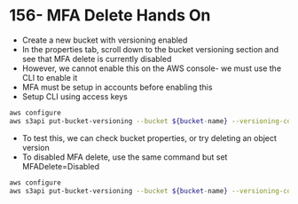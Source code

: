# 156- MFA Delete Hands On
- Create a new bucket with versioning enabled
- In the properties tab, scroll down to the bucket versioning section and see that MFA delete is currently disabled
- However, we cannot enable this on the AWS console- we must use the CLI to enable it
- MFA must be setup in accounts before enabling this
- Setup CLI using access keys

```bash
aws configure
aws s3api put-bucket-versioning --bucket ${bucket-name} --versioning-configuration Status=enabled,MFADelete=Enabled --mfa "${mfa_device_arn} ${mfa_code}" --profile ${profile}
```

- To test this, we can check bucket properties, or try deleting an object version
- To disabled MFA delete, use the same command but set MFADelete=Disabled

```bash
aws configure
aws s3api put-bucket-versioning --bucket ${bucket-name} --versioning-configuration Status=enabled,MFADelete=Enabled --mfa "${mfa_device_arn} ${mfa_code}" --profile ${profile}
```

